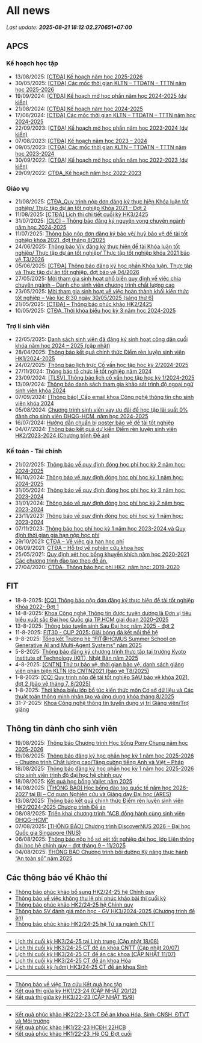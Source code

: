 # All news
_Last update: **2025-08-21 18:12:02.270651+07:00**_
## APCS
### Kế hoạch học tập
 - 13/08/2025: [[CTĐA] Kế hoạch năm học 2025-2026](https://www.ctda.hcmus.edu.vn/vi/2025/08/ctda-ke-hoach-nam-hoc-2025-2026/)
 - 30/05/2025: [[CTĐA] Các mốc thời gian KLTN – TTDATN – TTTN năm học 2025-2026](https://www.ctda.hcmus.edu.vn/vi/2025/05/ctda-cac-moc-thoi-gian-kltn-ttdatn-tttn-nam-hoc-2025-2026/)
 - 19/09/2024: [[CTĐA] Kế hoạch mở học phần năm học 2024-2025 (dự kiến)](https://www.ctda.hcmus.edu.vn/vi/2024/09/ctda-ke-hoach-mo-hoc-phan-nam-hoc-2024-2025-du-kien/)
 - 21/08/2024: [[CTĐA] Kế hoạch năm học 2024-2025](https://www.ctda.hcmus.edu.vn/vi/2024/08/ctda-ke-hoach-nam-hoc-2024-2025/)
 - 17/06/2024: [[CTĐA] Các mốc thời gian KLTN – TTDATN – TTTN năm học 2024-2025](https://www.ctda.hcmus.edu.vn/vi/2024/06/ctda-cac-moc-thoi-gian-kltn-ttdatn-tttn-nam-hoc-2024-2025/)
 - 22/09/2023: [[CTĐA] Kế hoạch mở học phần năm học 2023-2024 (dự kiến)](https://www.ctda.hcmus.edu.vn/vi/2023/09/ctda-ke-hoach-mo-hoc-phan-nam-hoc-2023-2024-du-kien/)
 - 07/08/2023: [[CTĐA] Kế hoạch năm học 2023 – 2024](https://www.ctda.hcmus.edu.vn/vi/2023/08/ctda-ke-hoach-nam-hoc-2023-2024/)
 - 09/05/2023: [[CTĐA] Các mốc thời gian KLTN – TTDATN – TTTN năm học 2023-2024](https://www.ctda.hcmus.edu.vn/vi/2023/05/ctda-cac-moc-thoi-gian-kltn-ttdatn-tttn-nam-hoc-2023-2024/)
 - 30/09/2022: [[CTĐA] Kế hoạch mở học phần năm học 2022-2023 (dự kiến)](https://www.ctda.hcmus.edu.vn/vi/2022/09/ctda-ke-hoach-mo-hoc-phan-nam-hoc-2022-2023-du-kien/)
 - 29/09/2022: [CTĐA_Kế hoạch năm học 2022-2023](https://www.ctda.hcmus.edu.vn/vi/2022/09/ctda_ke-hoach-nam-hoc-2022-2023/)

### Giáo vụ
 - 21/08/2025: [CTĐA_Quy trình nộp đơn đăng ký thực hiện Khóa luận tốt nghiệp/ Thực tập dự án tốt nghiệp Khóa 2021 – Đợt 2](https://www.ctda.hcmus.edu.vn/vi/2025/08/ctda_quy-trinh-nop-don-dang-ky-thuc-hien-khoa-luan-tot-nghiep-thuc-tap-du-an-tot-nghiep-khoa-2021-dot-2/)
 - 11/08/2025: [[CTĐA] Lịch thi chi tiết cuối kỳ HK3/2425](https://www.ctda.hcmus.edu.vn/vi/2025/08/ctda-lich-thi-chi-tiet-cuoi-ky-hk3-2425/)
 - 31/07/2025: [[CLC] – Thông báo đăng ký nguyện vọng chuyên ngành năm học 2024-2025](https://www.ctda.hcmus.edu.vn/vi/2025/07/clc-thong-bao-dang-ky-nguyen-vong-chuyen-nganh-nam-hoc-2024-2025/)
 - 11/07/2025: [Thông báo nộp đơn đăng ký bảo vệ/ huỷ bảo vệ đề tài tốt nghiệp khóa 2021, đợt tháng 8/2025](https://www.ctda.hcmus.edu.vn/vi/2025/07/thong-bao-nop-don-dang-ky-bao-ve-huy-bao-ve-de-tai-tot-nghiep-khoa-2021-dot-thang-8-2025/)
 - 24/06/2025: [Thông báo V/v đăng ký thực hiện đề tài Khóa luận tốt nghiệp/ Thực tập dự án tốt nghiệp/ Thực tập tốt nghiệp khóa 2021 bảo vệ T3/2026](https://www.ctda.hcmus.edu.vn/vi/2025/06/thong-bao-v-v-dang-ky-thuc-hien-de-tai-khoa-luan-tot-nghiep-thuc-tap-du-an-tot-nghiep-thuc-tap-tot-nghiep-khoa-2021-bao-ve-t3-2026/)
 - 05/06/2025: [[CTĐA] Thông báo đăng ký học phần Khóa luận, Thực tập và Thực tập dự án tốt nghiệp, đợt bảo vệ 04/2026](https://www.ctda.hcmus.edu.vn/vi/2025/06/ctda-thong-bao-dang-ky-hoc-phan-khoa-luan-thuc-tap-va-thuc-tap-du-an-tot-nghiep-dot-bao-ve-04-2026/)
 - 27/05/2025: [Mời tham gia sinh hoạt phổ biến quy định về việc chia chuyên ngành – Dành cho sinh viên chương trình chất lượng cao](https://www.ctda.hcmus.edu.vn/vi/2025/05/moi-tham-gia-sinh-hoat-pho-bien-quy-dinh-ve-viec-chia-chuyen-nganh-danh-cho-sinh-vien-chuong-trinh-chat-luong-cao/)
 - 23/05/2025: [Mời tham gia sinh hoạt về việc hoàn thành khối kiến thức tốt nghiệp – Vào lúc 8:30 ngày 30/05/2025 (sáng thứ 6)](https://www.ctda.hcmus.edu.vn/vi/2025/05/moi-tham-gia-sinh-hoat-ve-viec-hoan-thanh-khoi-kien-thuc-tot-nghiep-vao-luc-830-ngay-30-05-2025-sang-thu-6/)
 - 21/05/2025: [[CTĐA] – Thông báo phúc khảo HK2/2425](https://www.ctda.hcmus.edu.vn/vi/2025/05/ctda-thong-bao-phuc-khao-hk2-2425/)
 - 10/05/2025: [CTĐA_Thời khóa biểu học kỳ 3 năm học 2024-2025](https://www.ctda.hcmus.edu.vn/vi/2025/05/ctda_thoi-khoa-bieu-hoc-ky-3-nam-hoc-2024-2025/)

### Trợ lí sinh viên
 - 22/05/2025: [Danh sách sinh viên đã đăng ký sinh hoạt công dân cuối khóa năm học 2024 – 2025 (cập nhật)](https://www.ctda.hcmus.edu.vn/vi/2025/05/danh-sach-sinh-vien-da-dang-ky-sinh-hoat-cong-dan-cuoi-khoa-nam-hoc-2024-2025-cap-nhat/)
 - 28/04/2025: [Thông báo kết quả chính thức Điểm rèn luyện sinh viên HK1/2024-2025](https://www.ctda.hcmus.edu.vn/vi/2025/04/thong-bao-ket-qua-chinh-thuc-diem-ren-luyen-sinh-vien-hk1-2024-2025/)
 - 24/02/2025: [Thông báo lịch trực Cố vấn học tập học kỳ 2/2024-2025](https://www.ctda.hcmus.edu.vn/vi/2025/02/thong-bao-lich-truc-co-van-hoc-tap-hoc-ky-2-2024-2025/)
 - 27/11/2024: [Thông báo tổ chức lễ tốt nghiệp năm 2024](https://www.ctda.hcmus.edu.vn/vi/2024/11/thong-bao-to-chuc-le-tot-nghiep-nam-2024/)
 - 23/09/2024: [[TLSV]_Thông báo lịch cố vấn học tập học kỳ 1/2024-2025](https://www.ctda.hcmus.edu.vn/vi/2024/09/tlsv_thong-bao-lich-co-van-hoc-tap-hoc-ky-1-2024-2025/)
 - 13/09/2024: [Thông báo danh sách tham gia khảo sát trình độ ngoại ngữ sinh viên khóa 2024](https://www.ctda.hcmus.edu.vn/vi/2024/09/thong-bao-danh-sach-tham-gia-khao-sat-trinh-do-ngoai-ngu-sinh-vien-khoa-2024/)
 - 07/09/2024: [[Thông báo]_Cấp email khoa Công nghệ thông tin cho sinh viên khóa 2024](https://www.ctda.hcmus.edu.vn/vi/2024/09/thong-bao_cap-email-khoa-cong-nghe-thong-tin-cho-sinh-vien-khoa-2024/)
 - 05/08/2024: [Chương trình sinh viên vay ưu đãi để học tập lãi suất 0% dành cho sinh viên ĐHQG-HCM, năm học 2024-2025](https://www.ctda.hcmus.edu.vn/vi/2024/08/chuong-trinh-sinh-vien-vay-uu-dai-de-hoc-tap-lai-suat-0-danh-cho-sinh-vien-dhqg-hcm-nam-hoc-2024-2025/)
 - 16/07/2024: [Hướng dẫn chuẩn bị poster bảo vệ đề tài tốt nghiệp](https://www.ctda.hcmus.edu.vn/vi/2024/07/huong-dan-chuan-bi-poster-bao-ve-de-tai-tot-nghiep/)
 - 04/07/2024: [Thông báo kết quả dự kiến Điểm rèn luyện sinh viên HK2/2023-2024 (Chương trình Đề án)](https://www.ctda.hcmus.edu.vn/vi/2024/07/thong-bao-ket-qua-du-kien-diem-ren-luyen-sinh-vien-hk2-2023-2024-chuong-trinh-de-an/)

### Kế toán - Tài chính
 - 21/02/2025: [Thông báo về quy định đóng học phí học kỳ 2 năm học: 2024-2025](https://www.ctda.hcmus.edu.vn/vi/2025/02/thong-bao-ve-quy-dinh-dong-hoc-phi-hoc-ky-2-nam-hoc-2024-2025/)
 - 16/10/2024: [Thông báo về quy định đóng học phí học kỳ 1 năm học: 2024-2025](https://www.ctda.hcmus.edu.vn/vi/2024/10/thong-bao-ve-quy-dinh-dong-hoc-phi-hoc-ky-1-nam-hoc-2024-2025/)
 - 31/05/2024: [Thông báo về quy định đóng học phí học kỳ 3 năm học: 2023-2024](https://www.ctda.hcmus.edu.vn/vi/2024/05/thong-bao-ve-quy-dinh-dong-hoc-phi-hoc-ky-3-nam-hoc-2023-2024/)
 - 31/01/2024: [Thông báo về quy định đóng học phí học kỳ 2 năm học: 2023-2024](https://www.ctda.hcmus.edu.vn/vi/2024/01/thong-bao-ve-quy-dinh-dong-hoc-phi-hoc-ky-2-nam-hoc-2023-2024/)
 - 23/11/2023: [Thông báo về quy định đóng học phí học kỳ 1 năm học: 2023-2024](https://www.ctda.hcmus.edu.vn/vi/2023/11/thong-bao-ve-quy-dinh-dong-hoc-phi-hoc-ky-1-nam-hoc-2023-2024/)
 - 07/11/2023: [Thông báo học phí học kỳ 1 năm học 2023-2024 và Quy định thời gian gia hạn nộp học phí](https://www.ctda.hcmus.edu.vn/vi/2023/11/thong-bao-hoc-phi-hoc-ky-1-nam-hoc-2023-2024-va-quy-dinh-thoi-gian-gia-han-nop-hoc-phi/)
 - 29/10/2021: [CTĐA – Về việc gia hạn học phí](https://www.ctda.hcmus.edu.vn/vi/2021/10/ctda-ve-viec-gia-han-hoc-phi/)
 - 06/09/2021: [CTĐA – Hỗ trợ về nghiên cứu khoa học](https://www.ctda.hcmus.edu.vn/vi/2021/09/ctda-ho-tro-ve-nghien-cuu-khoa-hoc/)
 - 25/05/2021: [Quy định xét học bổng khuyến khích năm học 2020-2021 Các chương trình đào tạo theo đề án.](https://www.ctda.hcmus.edu.vn/vi/2021/05/quy-dinh-xet-hoc-bong-khuyen-khich-nam-hoc-2020-2021-cac-chuong-trinh-dao-tao-theo-de-an/)
 - 27/04/2020: [CTDA- Thông báo học phí HK2, năm học: 2019-2020](https://www.ctda.hcmus.edu.vn/vi/2020/04/ctda-thong-bao-hoc-phi-hk2-nam-hoc-2019-2020/)

## FIT
 - 18-8-2025: [[CQ] Thông báo nộp đơn đăng ký thực hiện đề tài tốt nghiệp Khóa 2022- Đợt 1](https://www.fit.hcmus.edu.vn/vn/Default.aspx?tabid=292&newsid=16914)
 - 14-8-2025: [Khoa Công nghệ Thông tin được tuyên dương là Đơn vị tiêu biểu xuất sắc Đại học Quốc gia TP.HCM giai đoạn 2020–2025](https://www.fit.hcmus.edu.vn/vn/Default.aspx?tabid=292&newsid=16907)
 - 13-8-2025: [Thông báo tuyển sinh Sau Đại học năm 2025 - đợt 2](https://www.fit.hcmus.edu.vn/vn/Default.aspx?tabid=292&newsid=16906)
 - 11-8-2025: [FIT30 - CUP 2025: Giải bóng đá kết nối thế hệ](https://www.fit.hcmus.edu.vn/vn/Default.aspx?tabid=292&newsid=16904)
 - 9-8-2025: [Tổng kết Trường hè “FIT@HCMUS Summer School on Generative AI and Multi-Agent Systems” năm 2025](https://www.fit.hcmus.edu.vn/vn/Default.aspx?tabid=292&newsid=16903)
 - 5-8-2025: [Thông báo đăng ký chương trình thực tập tại trường Kyoto Institute of Technology (KIT), Nhật Bản năm 2025](https://www.fit.hcmus.edu.vn/vn/Default.aspx?tabid=292&newsid=16901)
 - 4-8-2025: [[CNTN] Thứ tự bảo vệ, thời gian bảo vệ, danh sách giảng viên phản biện KLTN lớp CNTN2021 (bảo vệ T8/2025)](https://www.fit.hcmus.edu.vn/vn/Default.aspx?tabid=292&newsid=16900)
 - 1-8-2025: [[CQ] Quy trình nộp đề tài tốt nghiệp SAU bảo vệ khóa 2021, đợt 2 (bảo vệ tháng 7, 8/2025)](https://www.fit.hcmus.edu.vn/vn/Default.aspx?tabid=292&newsid=16897)
 - 1-8-2025: [Thời khóa biểu lớp bổ túc kiến thức môn Cơ sở dữ liệu và Các thuật toán thông minh nhân tạo và ứng dụng khóa tháng 8/2025](https://www.fit.hcmus.edu.vn/vn/Default.aspx?tabid=292&newsid=16896)
 - 31-7-2025: [Khoa Công nghệ thông tin tuyển dụng vị trí Giảng viên/Trợ giảng](https://www.fit.hcmus.edu.vn/vn/Default.aspx?tabid=292&newsid=16895)

## Thông tin dành cho sinh viên
- 19/08/2025: [Thông báo Chương trình Học bổng Pony Chung năm học 2025-2026](https://hcmus.edu.vn/thong-bao-chuong-trinh-hoc-bong-pony-chung-nam-hoc-2025-2026/)
- 19/08/2025: [Thông báo đăng ký học phần học kỳ 1 năm học 2025-2026 –  Chương trình Chất lượng cao/Tăng cường tiếng Anh và Việt – Pháp](https://hcmus.edu.vn/thong-bao-dang-ky-hoc-phan-hoc-ky-1-nam-hoc-2025-2026-chuong-trinh-chat-luong-cao-tang-cuong-tieng-anh-va-viet-phap/)
- 18/08/2025: [Thông báo đăng ký học phần học kỳ 1 năm học 2025-2026 cho sinh viên trình độ đại học hệ chính quy](https://hcmus.edu.vn/thong-bao-dang-ky-hoc-phan-hoc-ky-1-nam-hoc-2025-2026-cho-sinh-vien-trinh-do-dai-hoc-he-chinh-quy/)
- 18/08/2025: [Kết quả học bổng Vallet năm 2025](https://hcmus.edu.vn/ket-qua-hoc-bong-vallet-nam-2025/)
- 14/08/2025: [[THÔNG BÁO] Học bổng đào tạo quốc tế năm học 2026-2027 tại Bỉ – Cơ quan Nghiên cứu và Giảng dạy Đại học (ARES)](https://hcmus.edu.vn/thong-bao-hoc-bong-dao-tao-quoc-te-nam-hoc-2026-2027-tai-bi-co-quan-nghien-cuu-va-giang-day-dai-hoc-ares/)
- 13/08/2025: [Thông báo kết quả chính thức Điểm rèn luyện sinh viên HK2/2024-2025 Chương trình Đề án](https://hcmus.edu.vn/thong-bao-ket-qua-chinh-thuc-diem-ren-luyen-sinh-vien-hk2-2024-2025-chuong-trinh-de-an/)
- 08/08/2025: [Triển khai chương trình  “ACB đồng hành cùng sinh viên ĐHQG-HCM”](https://hcmus.edu.vn/trien-khai-chuong-trinh-acb-dong-hanh-cung-sinh-vien-dhqg-hcm/)
- 07/08/2025: [[THÔNG BÁO] Chương trình DiscoverNUS 2026 – Đại học Quốc gia Singapore (NUS)](https://hcmus.edu.vn/thong-bao-chuong-trinh-discovernus-2026-dai-hoc-quoc-gia-singapore-nus/)
- 06/08/2025: [Thông báo nộp hồ sơ xét tốt nghiệp đại học, lớp Liên thông đại học hệ chính quy – đợt tháng 9 – 11/2025](https://hcmus.edu.vn/thong-bao-nop-ho-so-xet-tot-nghiep-dai-hoc-lop-lien-thong-dai-hoc-he-chinh-quy-dot-thang-9-11-2025/)
- 04/08/2025: [THÔNG BÁO Chương trình bồi dưỡng Kỹ năng thực hành “An toàn số” năm 2025](https://hcmus.edu.vn/thong-bao-chuong-trinh-boi-duong-ky-nang-thuc-hanh-an-toan-so-nam-2025/)

## Các thông báo về Khảo thí
 - [Thông báo phúc khảo bổ sung HK2/24-25 hệ Chính quy](http://ktdbcl.hcmus.edu.vn/index.php/thong-bao/901-thong-bao-phuc-kh-o-b-sung-hk2-24-25-h-chinh-quy)
 - [Thông báo về việc không thu lệ phí phúc khảo bài thi cuối kỳ](http://ktdbcl.hcmus.edu.vn/index.php/thong-bao/900-thong-bao-v-vi-c-khong-thu-l-phi-phuc-kh-o-bai-thi-cu-i-ky)
 - [Thông báo phúc khảo HK2/24-25 hệ Chính quy](http://ktdbcl.hcmus.edu.vn/index.php/thong-bao/898-thong-bao-phuc-kh-o-hk2-24-25-h-chinh-quy)
 - [Thông báo SV đánh giá môn học - GV HK3/2024-2025 (Chương trình đề án)](http://ktdbcl.hcmus.edu.vn/index.php/thong-bao/881-thong-bao-sv-danh-gia-mon-h-c-gv-hk3-2024-2025-chuong-trinh-d-an)
 - [Thông báo phúc khảo HK2/24-25 hệ Từ xa ngành CNTT](http://ktdbcl.hcmus.edu.vn/index.php/thong-bao/880-thong-bao-phuc-kh-o-hk2-24-25-h-t-xa-nganh-cntt)

***

 - [Lịch thi cuối kỳ HK3/24-25 tại Linh trung (Cập nhật 18/08)](http://ktdbcl.hcmus.edu.vn/index.php/cong-tac-kh-o-thi/l-ch-thi-h-c-ky/899-l-ch-thi-cu-i-ky-hk3-24-25-t-i-linh-trung)
 - [Lịch thi cuối kỳ HK3/24-25 CT đề án khoa CNTT (Cập nhật 20/07)](http://ktdbcl.hcmus.edu.vn/index.php/cong-tac-kh-o-thi/l-ch-thi-h-c-ky/882-l-ch-thi-cu-i-ky-hk3-24-25-ct-d-an-khoa-cntt)
 - [Lịch thi cuối kỳ HK3/24-25 CT đề án các khoa (CẬP NHẬT 11/07)](http://ktdbcl.hcmus.edu.vn/index.php/cong-tac-kh-o-thi/l-ch-thi-h-c-ky/879-l-ch-thi-cu-i-ky-hk3-24-25-ct-d-an-cac-khoa)
 - [Lịch thi cuối kỳ HK3/24-25 CT đề án khoa Hóa](http://ktdbcl.hcmus.edu.vn/index.php/cong-tac-kh-o-thi/l-ch-thi-h-c-ky/878-l-ch-thi-cu-i-ky-hk3-24-25-ct-d-an-khoa-hoa)
 - [Lịch thi cuối kỳ (sớm) HK3/24-25 CT đề án khoa Sinh](http://ktdbcl.hcmus.edu.vn/index.php/cong-tac-kh-o-thi/l-ch-thi-h-c-ky/875-l-ch-thi-cu-i-ky-s-m-hk3-24-25-ct-d-an-khoa-sinh)

***

 - [Thông báo về việc Tra cứu Kết quả học tập](http://ktdbcl.hcmus.edu.vn/index.php/cong-tac-kh-o-thi/k-t-qu-thi-h-c-ky/798-thong-bao-v-vi-c-tra-c-u-k-t-qu-h-c-t-p)
 - [Kết quả thi giữa kỳ HK1/23-24 (CẬP NHẬT 20/12)](http://ktdbcl.hcmus.edu.vn/index.php/cong-tac-kh-o-thi/k-t-qu-thi-h-c-ky/778-k-t-qu-thi-gi-a-ky-hk1-23-24)
 - [Kết quả thi giữa kỳ HK3/22-23 (CẬP NHẬT 15/9)](http://ktdbcl.hcmus.edu.vn/index.php/cong-tac-kh-o-thi/k-t-qu-thi-h-c-ky/714-k-t-qu-thi-gi-a-ky-hk3-22-23-clc)

***

 - [Kết quả phúc khảo HK2/22-23 CT Đề án khoa Hóa, Sinh-CNSH, ĐTVT và Môi trường](http://ktdbcl.hcmus.edu.vn/index.php/cong-tac-kh-o-thi/k-t-qu-phuc-tra/726-k-t-qu-phuc-kh-o-hk2-22-23-ct-d-an-khoa-hoa-sinh-cnsh-dtvt-va-moi-tru-ng)
 - [Kết quả phúc khảo HK1/22-23 HCĐH 22HCB](http://ktdbcl.hcmus.edu.vn/index.php/cong-tac-kh-o-thi/k-t-qu-phuc-tra/723-k-t-qu-phuc-kh-o-hk1-22-23-hcdh-22hcb)
 - [Kết quả phúc khảo HK1/22-23_Hệ CQ_Đợt cuối](http://ktdbcl.hcmus.edu.vn/index.php/cong-tac-kh-o-thi/k-t-qu-phuc-tra/691-k-t-qu-phuc-kh-o-hk1-22-23-h-cq-d-t-cu-i)
